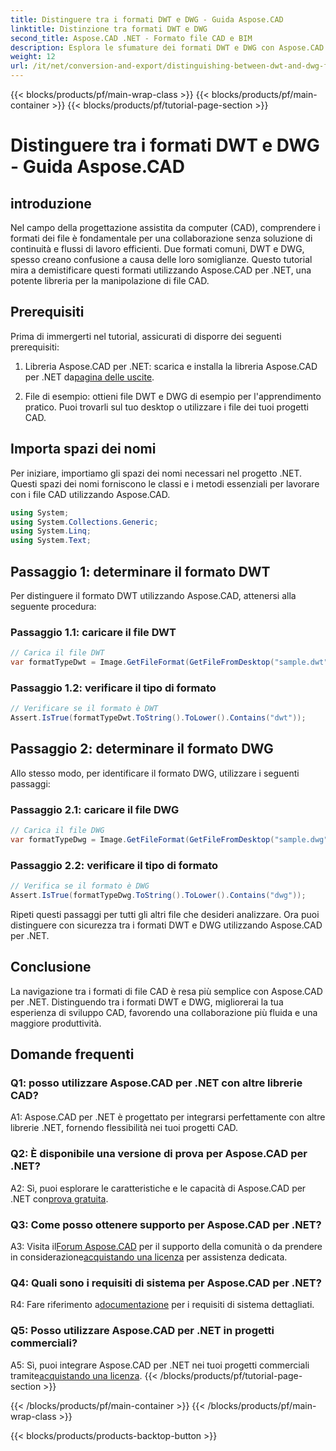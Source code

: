 ```yaml
---
title: Distinguere tra i formati DWT e DWG - Guida Aspose.CAD
linktitle: Distinzione tra formati DWT e DWG
second_title: Aspose.CAD .NET - Formato file CAD e BIM
description: Esplora le sfumature dei formati DWT e DWG con Aspose.CAD per .NET. Distinguere facilmente tra questi tipi di file CAD.
weight: 12
url: /it/net/conversion-and-export/distinguishing-between-dwt-and-dwg-formats/
---
```


{{< blocks/products/pf/main-wrap-class >}}
{{< blocks/products/pf/main-container >}}
{{< blocks/products/pf/tutorial-page-section >}}

# Distinguere tra i formati DWT e DWG - Guida Aspose.CAD

## introduzione

Nel campo della progettazione assistita da computer (CAD), comprendere i formati dei file è fondamentale per una collaborazione senza soluzione di continuità e flussi di lavoro efficienti. Due formati comuni, DWT e DWG, spesso creano confusione a causa delle loro somiglianze. Questo tutorial mira a demistificare questi formati utilizzando Aspose.CAD per .NET, una potente libreria per la manipolazione di file CAD.

## Prerequisiti

Prima di immergerti nel tutorial, assicurati di disporre dei seguenti prerequisiti:

1.  Libreria Aspose.CAD per .NET: scarica e installa la libreria Aspose.CAD per .NET da[pagina delle uscite](https://releases.aspose.com/cad/net/).

2. File di esempio: ottieni file DWT e DWG di esempio per l'apprendimento pratico. Puoi trovarli sul tuo desktop o utilizzare i file dei tuoi progetti CAD.

## Importa spazi dei nomi

Per iniziare, importiamo gli spazi dei nomi necessari nel progetto .NET. Questi spazi dei nomi forniscono le classi e i metodi essenziali per lavorare con i file CAD utilizzando Aspose.CAD.

```csharp
using System;
using System.Collections.Generic;
using System.Linq;
using System.Text;
```

## Passaggio 1: determinare il formato DWT

Per distinguere il formato DWT utilizzando Aspose.CAD, attenersi alla seguente procedura:

### Passaggio 1.1: caricare il file DWT

```csharp
// Carica il file DWT
var formatTypeDwt = Image.GetFileFormat(GetFileFromDesktop("sample.dwt"));
```

### Passaggio 1.2: verificare il tipo di formato

```csharp
// Verificare se il formato è DWT
Assert.IsTrue(formatTypeDwt.ToString().ToLower().Contains("dwt"));
```

## Passaggio 2: determinare il formato DWG

Allo stesso modo, per identificare il formato DWG, utilizzare i seguenti passaggi:

### Passaggio 2.1: caricare il file DWG

```csharp
// Carica il file DWG
var formatTypeDwg = Image.GetFileFormat(GetFileFromDesktop("sample.dwg"));
```

### Passaggio 2.2: verificare il tipo di formato

```csharp
// Verifica se il formato è DWG
Assert.IsTrue(formatTypeDwg.ToString().ToLower().Contains("dwg"));
```

Ripeti questi passaggi per tutti gli altri file che desideri analizzare. Ora puoi distinguere con sicurezza tra i formati DWT e DWG utilizzando Aspose.CAD per .NET.

## Conclusione

La navigazione tra i formati di file CAD è resa più semplice con Aspose.CAD per .NET. Distinguendo tra i formati DWT e DWG, migliorerai la tua esperienza di sviluppo CAD, favorendo una collaborazione più fluida e una maggiore produttività.

## Domande frequenti

### Q1: posso utilizzare Aspose.CAD per .NET con altre librerie CAD?

A1: Aspose.CAD per .NET è progettato per integrarsi perfettamente con altre librerie .NET, fornendo flessibilità nei tuoi progetti CAD.

### Q2: È disponibile una versione di prova per Aspose.CAD per .NET?

 A2: Sì, puoi esplorare le caratteristiche e le capacità di Aspose.CAD per .NET con[prova gratuita](https://releases.aspose.com/).

### Q3: Come posso ottenere supporto per Aspose.CAD per .NET?

 A3: Visita il[Forum Aspose.CAD](https://forum.aspose.com/c/cad/19) per il supporto della comunità o da prendere in considerazione[acquistando una licenza](https://purchase.aspose.com/buy) per assistenza dedicata.

### Q4: Quali sono i requisiti di sistema per Aspose.CAD per .NET?

 R4: Fare riferimento a[documentazione](https://reference.aspose.com/cad/net/) per i requisiti di sistema dettagliati.

### Q5: Posso utilizzare Aspose.CAD per .NET in progetti commerciali?

 A5: Sì, puoi integrare Aspose.CAD per .NET nei tuoi progetti commerciali tramite[acquistando una licenza](https://purchase.aspose.com/buy).
{{< /blocks/products/pf/tutorial-page-section >}}

{{< /blocks/products/pf/main-container >}}
{{< /blocks/products/pf/main-wrap-class >}}

{{< blocks/products/products-backtop-button >}}
